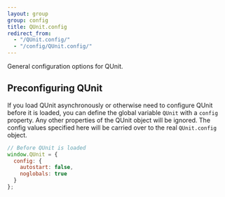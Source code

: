 ```yaml
---
layout: group
group: config
title: QUnit.config
redirect_from:
  - "/QUnit.config/"
  - "/config/QUnit.config/"
---
```


General configuration options for QUnit.

## Preconfiguring QUnit

If you load QUnit asynchronously or otherwise need to configure QUnit before it is loaded, you can define the global variable `QUnit` with a `config` property. Any other properties of the QUnit object will be ignored. The config values specified here will be carried over to the real `QUnit.config` object.

```js
// Before QUnit is loaded
window.QUnit = {
  config: {
    autostart: false,
    noglobals: true
  }
};
```

